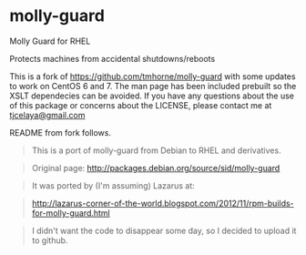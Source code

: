 molly-guard
===========

Molly Guard for RHEL

Protects machines from accidental shutdowns/reboots

This is a fork of https://github.com/tmhorne/molly-guard with some updates to work on CentOS 6 and 7. The man page has been included prebuilt so the XSLT dependecies can be avoided.
If you have any questions about the use of this package or concerns about the LICENSE, please contact me at tjcelaya@gmail.com

README from fork follows.

> This is a port of molly-guard from Debian to RHEL and derivatives.

> Original page: http://packages.debian.org/source/sid/molly-guard


> It was ported by (I'm assuming) Lazarus at:

> http://lazarus-corner-of-the-world.blogspot.com/2012/11/rpm-builds-for-molly-guard.html


> I didn't want the code to disappear some day, so I decided to upload it to github.
